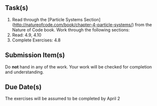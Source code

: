 Task(s)
-------
1. Read through the [Particle Systems Section] (http://natureofcode.com/book/chapter-4-particle-systems/) from the Nature of Code book.  Work through the following sections:
  1. Read: 4.9, 4.10
  2. Complete Exercises: 4.8


Submission Item(s)
------------------
Do **not** hand in any of the work.  Your work will be checked for completion and understanding.

Due Date(s)
-----------
The exercises will be assumed to be completed by April 2
